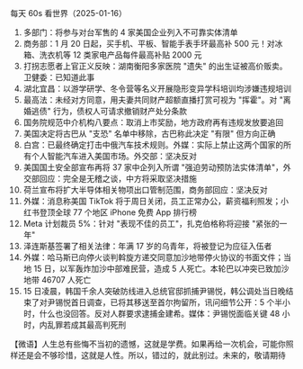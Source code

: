 每天 60s 看世界（2025-01-16）

1. 多部门：将参与对台军售的 4 家美国企业列入不可靠实体清单
2. 商务部：1 月 20 日起，买手机、平板、智能手表手环最高补 500 元！对冰箱、洗衣机等 12 类家电产品每件最高补贴 2000 元
3. 打拐志愿者上官正义反映：湖南衡阳多家医院 "遗失" 的出生证被高价贩卖。卫健委：已知道此事
4. 湖北宜昌：以游学研学、冬令营等名义开展隐形变异学科培训均涉嫌违规培训
5. 最高法：未经对方同意，用夫妻共同财产超额直播打赏可视为 "挥霍"。对 "离婚逃债" 行为，债权人可请求撤销财产处分条款
6. 国务院规范中介机构八要点：取消上市奖励，地方政府再有违规发放要追回
7. 美国决定将古巴从 "支恐" 名单中移除，古巴称此决定 "有限" 但方向正确
8. 白宫：已最终确定打击中俄汽车技术规则。外媒：实际上禁止这两个国家的所有个人智能汽车进入美国市场。外交部：坚决反对
9. 美国国土安全部宣布再将 37 家中企列入所谓 "强迫劳动预防法实体清单"，外交部回应：完全是无稽之谈，中方将采取坚决措施
10. 荷兰宣布将扩大半导体相关物项出口管制范围，商务部回应：坚决反对
11. 外媒：消息称美国 TikTok 将于周日关闭，员工正常办公，薪资福利照发；小红书登顶全球 77 个地区 iPhone 免费 App 排行榜
12. Meta 计划裁员 5%：针对 "表现不佳的员工"，扎克伯格称将迎接 "紧张的一年"
13. 泽连斯基签署了相关法律：年满 17 岁的乌青年，将被登记为应征入伍者
14. 外媒：哈马斯已向停火谈判斡旋方递交同意加沙地带停火协议的书面文件；当地 15 日，以军轰炸加沙中部难民营，造成 5 人死亡。本轮巴以冲突已致加沙地带 46707 人死亡
15. 15 日凌晨，韩国千余人突破防线进入总统官邸抓捕尹锡悦，韩公调处当日晚结束了对尹锡悦首日调查，已将其移送至首尔拘留所，讯问细节公开：5 个半小时，什么也没回答。反对人群要求逮捕金建希。媒体：尹锡悦面临关键 48 小时，内乱罪若成其最高判死刑

【微语】人生总有些悔不当初的遗憾，这就是学费。如果再给一次机会，可能你照样还是会不够珍惜，这就是人性。所以，错过的，就此别过。未来的，敬请期待